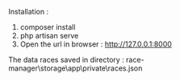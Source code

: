 Installation :

1. composer install
2. php artisan serve
3. Open the url in browser : http://127.0.0.1:8000

The data races saved in directory : race-manager\storage\app\private\races.json